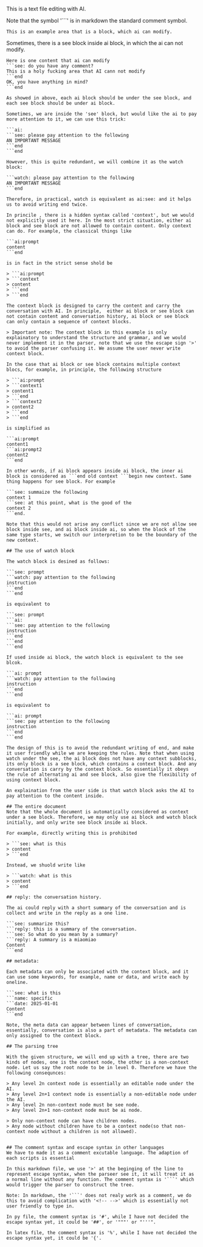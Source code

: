 This is a text file editing with AI.

Note that the symbol '```' is in markdown the standard comment symbol.

```ai: help me to modify the following
This is an example area that is a block, which ai can modify.
```

Sometimes, there is a see block inside ai block, in which the ai can not modify.

```ai: modify the following
Here is one content that ai can modify
```see: do you have any comment?
This is a holy fucking area that AI cann not modify
```end
OK, you have anything in mind?
```end

As showed in above, each ai block should be under the see block, and each see block should be under ai block. 

Sometimes, we are inside the 'see' block, but would like the ai to pay more attention to it, we can use this trick:

```ai:
```see: please pay attention to the following
AN IMPORTANT MESSAGE
```end
```end

However, this is quite redundant, we will combine it as the watch block:

```watch: please pay attention to the following
AN IMPORTANT MESSAGE
```end

Therefore, in practical, watch is equivalent as ai:see: and it helps us to avoid writing end twice.

In princile , there is a hidden syntax called 'context', but we would not explicitly used it here. In the most strict situation, either ai block and see block are not allowed to contain content. Only context can do. For example, the classical things like

```ai:prompt
content
```end

is in fact in the strict sense shold be

> ```ai:prompt
> ```context
> content
> ```end
> ```end

The context block is designed to carry the content and carry the conversation with AI. In principle,  either ai block or see block can not contain content and conversation history, ai block or see block can only contain a sequence of context blocks.

> Important note: The context block in this example is only explainatory to understand the structure and grammar, and we would never implement it in the parser, note that we use the escape sign '>' to avoid the parser confusing it. We assume the user never write context block.

In the case that ai block or see block contains multiple context blocs, for example, in principle, the following structure

> ```ai:prompt
> ```context1
> content1
> ```end
> ```context2
> content2
> ```end
> ```end

is simplified as

```ai:prompt
content1
```ai:prompt2
content2
```end

In other words, if ai block appears inside ai block, the inner ai block is considered as ```end old context ```begin new context. Same thing happens for see block. For example

```see: summaize the following
context 1
```see: at this point, what is the good of the
context 2
```end.

Note that this would not arise any conflict since we are not allow see block inside see, and ai block inside ai, so when the block of the same type starts, we switch our interpretion to be the boundary of the new context.

## The use of watch block

The watch block is desined as follows: 

```see: prompt
```watch: pay attention to the following
instruction
```end
```end

is equivalent to

```see: prompt
```ai:
```see: pay attention to the following
instruction
```end
```end
```end

If used inside ai block, the watch block is equivalent to the see blcok.

```ai: prompt
```watch: pay attention to the following
instruction
```end
```end

is equivalent to

```ai: prompt
```see: pay attention to the following
instruction
```end
```end

The design of this is to avoid the redundant writing of end, and make it user friendly while we are keeping the rules. Note that when using watch under the see, the ai block does not have any context subblocks, its only block is a see block, which contains a context block. And any conversation is carry by the context block. So essentially it obeys the rule of alternating ai and see block, also give the flexibility of using context block.

An explaination from the user side is that watch block asks the AI to pay attention to the content inside.

## The entire document
Note that the whole document is automatically considered as context under a see block. Therefore, we may only use ai block and watch block initially, and only write see block inside ai block.

For example, directly writing this is prohibited

> ```see: what is this
> content
> ```end

Instead, we shuold write like

> ```watch: what is this
> content
> ```end

## reply: the conversation history.

The ai could reply with a short summary of the conversation and is collect and write in the reply as a one line.

```see: summarize this?
```reply: this is a summary of the conversation.
```see: So what do you mean by a summary?
```reply: A summary is a miaomiao
Content
```end

## metadata: 

Each metadata can only be associated with the context block, and it can use some keywords, for example, name or data, and write each by oneline.

```see: what is this
```name: specific
```date: 2025-01-01
Content
```end

Note, the meta data can appear between lines of conversation, essentially, conversation is also a part of metadata. The metadata can only assigned to the context block.

## The parsing tree

With the given structure, we will end up with a tree, there are two kinds of nodes, one is the context node, the other is a non-context node. Let us say the root node to be in level 0. Therefore we have the following consequnces:

> Any level 2n context node is essentially an editable node under the AI.
> Any level 2n+1 context node is essentially a non-editable node under the AI.
> Any level 2n non-context node must be see node.
> Any level 2n+1 non-context node must be ai node.

> Only non-context node can have children nodes.
> Any node without children have to be a context node(so that non-context node without a children is not allowed).


## The comment syntax and escape syntax in other languages
We have to made it as a comment excutable language. The adaption of each scripts is essential

In this markdown file, we use '>' at the beginging of the line to represent escape syntax, when the parseer see it, it will treat it as a normal line without any function. The comment syntax is '```' which would trigger the parser to construct the tree.

Note: In markdown, the '```' does not realy work as a comment, we do this to avoid complication with '<!-- -->' which is essentially not user friendly to type in.

In py file, the comment syntax is '#', while I have not decided the escape syntax yet, it could be '##', or '"""' or "'''".

In latex file, the comment syntax is '%', while I have not decided the escape syntax yet, it could be '{'.
